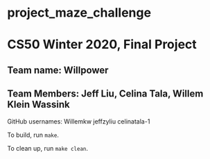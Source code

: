 # project_maze_challenge
# CS50 Winter 2020, Final Project

## Team name: Willpower
## Team Members: Jeff Liu, Celina Tala, Willem Klein Wassink

GitHub usernames: Willemkw jeffzyliu celinatala-1

To build, run `make`.

To clean up, run `make clean`.

